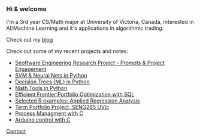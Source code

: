 ### Hi & welcome

I'm a 3rd year CS/Math major at University of Victoria, Canada, interested in AI/Machine Learning and it's applications in algorithmic trading.

Check out my [blog](https://nameatblog.netlify.app/math/mathtools/)

Check out some of my recent projects and notes:
- [Seoftware Engineering Research Project - Prompts & Project Engagement](https://github.com/n4m3name/SENG404-Project)
- [SVM & Neural Nets in Python](https://github.com/n4m3name/SkLearn-SVM-NN-Py)
- [Decision Trees (ML) in Python](https://github.com/n4m3name/SKLearn-Trees-Py)
- [Math Tools in Python](https://github.com/n4m3name/MathTools-Py/blob/main/README.md)
- [Efficient Frontier Portfolio Optimization with SQL](https://github.com/CSC370-Project/portef/tree/19e17977b0b7aef54e11475532f2921a3ffb2aa1)
- [Selected R examples: Applied Regression Analysis](https://github.com/n4m3name/Regression-R)
- [Term Portfolio Project, SENG265 UVic](https://github.com/n4m3name/SENG265-Term-Project/blob/main/TPP-P2-V00907185-Evan-Strasdin.ipynb)
- [Process Managment with C](https://github.com/n4m3name/PMan-C)
- [Arduino control with C](https://github.com/n4m3name/Arduino-C)


[Contact](mailto:evn.strsdn@pm.me?subject=[GitHub])



<!--
**n4m3name/n4m3name** is a ✨ _special_ ✨ repository because its `README.md` (this file) appears on your GitHub profile.

Here are some ideas to get you started:

- 🔭 I’m currently working on ...
- 🌱 I’m currently learning ...
- 👯 I’m looking to collaborate on ...
- 🤔 I’m looking for help with ...
- 💬 Ask me about ...
- 📫 How to reach me: ...
- 😄 Pronouns: ...
- ⚡ Fun fact: ...
-->
